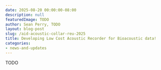 ```yaml
---
date: 2025-08-20 00:00:00-08:00
description: null
featuredImage: TODO
author: Sean Perry, TODO
layout: blog-post
slug: /aid-acoustic-collar-reu-2025
title: Developing Low Cost Acoustic Recorder for Bioacoustic data!
categories:
- news-and-updates
---
```


TODO